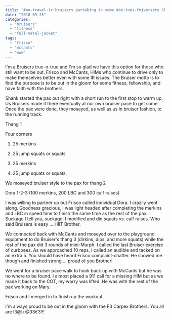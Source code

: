 ```yaml
---
title: "#ao-travel-ir-bruisers partaking in some #ao-tues-fmjversary Shank-led pain."
date: "2018-09-25"
categories: 
  - "bruisers"
  - "fitness"
  - "full-metal-jacket"
tags: 
  - "frisco"
  - "mccants"
  - "www"
---
```


I'm a Bruisers true-n-true and I'm so glad we have this option for those who still want to be out. Frisco and McCants, HIMs who continue to drive only to make themselves better even with some IR issues. The Bruiser motto is to find the purpose is to be out in the gloom for some fitness, fellowship, and have faith with the brothers.

Shank started the pax out right with a short run to the first stop to warm up. Us Bruisers made it there eventually at our own bruiser pace to get some. Once the pax were done, they moseyed, as well as us in bruiser fashion, to the running track.

Thang 1

Four corners

1) 25 merkins

2) 25 jump squats or squats

3) 25 merkins

4) 25 jump squats or squats.

We moseyed bruiser style to the pax for thang 2

Dora 1-2-3 (100 merkins, 200 LBC and 300 calf raises)

I was willing to partner up but Frisco called individual Dora. I crazily went along. Goodness gracious, I was light headed after completing the merkins and LBC in speed time to finish the same time as the rest of the pax. Suckage I tell you, suckage. I modified and did squats vs. calf raises. Who said Bruisers is easy ... HIIT Brother.

We connected back with McCants and moseyed over to the playground equipment to do Bruiser's thang 3 (dirkins, dips, and more squats) while the rest of the pax did 3 rounds of mini-Murph. I called the last Bruiser exercise of curbpees. As we approached 10 reps, I called an audible and tacked on an extra 5. You should have heard Frisco complaint-chatter. He showed me though and finished strong ... proud of you Brother!

We went for a bruiser pace walk to hook back up with McCants but he was no where to be found. I almost placed a 911 call for a missing HIM but as we made it back to the COT, my worry was lifted. He was with the rest of the pax working on Mary.

Frisco and I merged in to finish up the workout.

I'm always proud to be out in the gloom with the F3 Carpex Brothers. You all are l3@l) @33€3!!!
